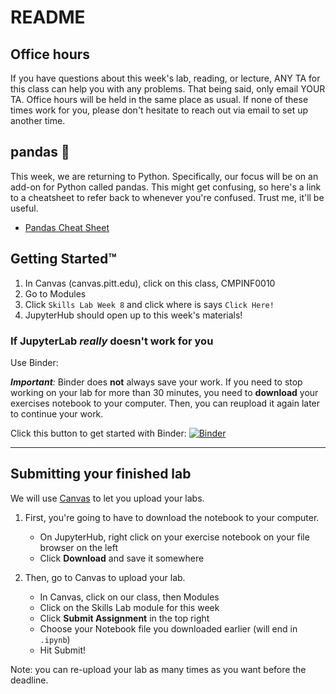 # README

## Office hours

If you have questions about this week's lab, reading, or lecture, ANY TA for this class can help you with any problems. That being said, only email YOUR TA. Office hours will be held in the same place as usual. If none of these times work for you, please don't hesitate to reach out via email to set up another time.

## pandas :panda_face:

This week, we are returning to Python. Specifically, our focus will be on an add-on for Python called pandas. This might get confusing, so here's a link to a cheatsheet to refer back to whenever you're confused. Trust me, it'll be useful.
* [Pandas Cheat Sheet](https://pandas.pydata.org/Pandas_Cheat_Sheet.pdf)

## Getting Started™

1. In Canvas (canvas.pitt.edu), click on this class, CMPINF0010
2. Go to Modules
5. Click `Skills Lab Week 8` and click where is says `Click Here!`
6. JupyterHub should open up to this week's materials!

### If JupyterLab _really_ doesn't work for you

Use Binder:

_**Important**:_ Binder does **not** always save your work. If you need to stop working on your lab for more than 30 minutes, you need to **download** your exercises notebook to your computer. Then, you can reupload it again later to continue your work.

Click this button to get started with Binder:
[![Binder](https://mybinder.org/badge_logo.svg)](https://mybinder.org/v2/gh/pitt-sci-cmpinf0010/week-8/master?urlpath=lab)

---

## Submitting your finished lab

We will use [Canvas](canvas.pitt.edu) to let you upload your labs. 

1. First, you're going to have to download the notebook to your computer.
    * On JupyterHub, right click on your exercise notebook on your file browser on the left
    * Click **Download** and save it somewhere

2. Then, go to Canvas to upload your lab.
    * In Canvas, click on our class, then Modules
    * Click on the Skills Lab module for this week
    * Click **Submit Assignment** in the top right
    * Choose your Notebook file you downloaded earlier (will end in `.ipynb`)
    * Hit Submit!


Note: you can re-upload your lab as many times as you want before the deadline.
